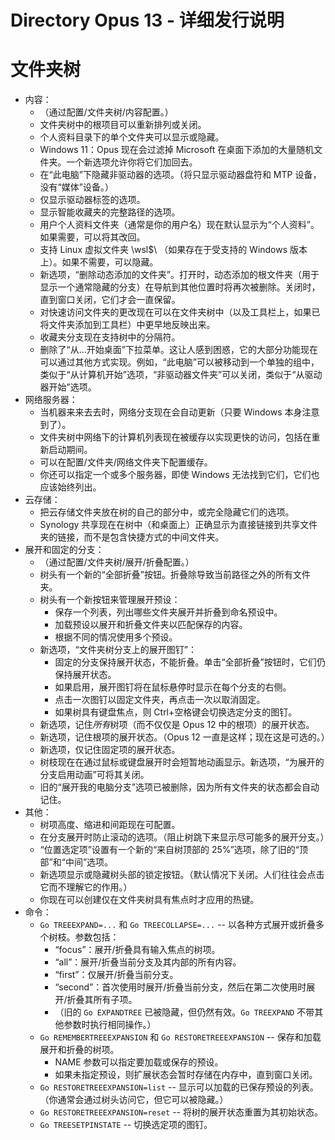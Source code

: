 # Directory Opus 13 - 详细发行说明

# 文件夹树

- 内容：
  - （通过配置/文件夹树/内容配置。）
  - 文件夹树中的根项目可以重新排列或关闭。
  - 个人资料目录下的单个文件夹可以显示或隐藏。
  - Windows 11：Opus 现在会过滤掉 Microsoft 在桌面下添加的大量随机文件夹。一个新选项允许你将它们加回去。
  - 在“此电脑”下隐藏非驱动器的选项。（将只显示驱动器盘符和 MTP 设备，没有“媒体”设备。）
  - 仅显示驱动器标签的选项。
  - 显示智能收藏夹的完整路径的选项。
  - 用户个人资料文件夹（通常是你的用户名）现在默认显示为“个人资料”。如果需要，可以将其改回。
  - 支持 Linux 虚拟文件夹 \\wsl\$\\ （如果存在于受支持的 Windows 版本上）。如果不需要，可以隐藏。
  - 新选项，“删除动态添加的文件夹”。打开时，动态添加的根文件夹（用于显示一个通常隐藏的分支）在导航到其他位置时将再次被删除。关闭时，直到窗口关闭，它们才会一直保留。
  - 对快速访问文件夹的更改现在可以在文件夹树中（以及工具栏上，如果已将文件夹添加到工具栏）中更早地反映出来。
  - 收藏夹分支现在支持树中的分隔符。
  - 删除了“从...开始桌面”下拉菜单。这让人感到困惑，它的大部分功能现在可以通过其他方式实现。例如，“此电脑”可以被移动到一个单独的组中，类似于“从计算机开始”选项，“非驱动器文件夹”可以关闭，类似于“从驱动器开始”选项。
- 网络服务器：
  - 当机器来来去去时，网络分支现在会自动更新（只要 Windows 本身注意到了）。
  - 文件夹树中网络下的计算机列表现在被缓存以实现更快的访问，包括在重新启动期间。
  - 可以在配置/文件夹/网络文件夹下配置缓存。
  - 你还可以指定一个或多个服务器，即使 Windows 无法找到它们，它们也应该始终列出。
- 云存储：
  - 把云存储文件夹放在树的自己的部分中，或完全隐藏它们的选项。
  - Synology 共享现在在树中（和桌面上）正确显示为直接链接到共享文件夹的链接，而不是包含快捷方式的中间文件夹。
- 展开和固定的分支：
  - （通过配置/文件夹树/展开/折叠配置。）
  - 树头有一个新的“全部折叠”按钮。折叠除导致当前路径之外的所有文件夹。
  - 树头有一个新按钮来管理展开预设：
    - 保存一个列表，列出哪些文件夹展开并折叠到命名预设中。
    - 加载预设以展开和折叠文件夹以匹配保存的内容。
    - 根据不同的情况使用多个预设。
  - 新选项，“文件夹树分支上的展开图钉”：
    - 固定的分支保持展开状态，不能折叠。单击“全部折叠”按钮时，它们仍保持展开状态。
    - 如果启用，展开图钉将在鼠标悬停时显示在每个分支的右侧。
    - 点击一次图钉以固定文件夹，再点击一次以取消固定。
    - 如果树具有键盘焦点，则 Ctrl+空格键会切换选定分支的图钉。
  - 新选项，记住*所有*树项（而不仅仅是 Opus 12 中的根项）的展开状态。
  - 新选项，记住根项的展开状态。（Opus 12 一直是这样；现在这是可选的。）
  - 新选项，仅记住固定项的展开状态。
  - 树枝现在在通过鼠标或键盘展开时会短暂地动画显示。新选项，“为展开的分支启用动画”可将其关闭。
  - 旧的“展开我的电脑分支”选项已被删除，因为所有文件夹的状态都会自动记住。
- 其他：
  - 树项高度、缩进和间距现在可配置。
  - 在分支展开时防止滚动的选项。（阻止树跳下来显示尽可能多的展开分支。）
  - “位置选定项”设置有一个新的“来自树顶部的 25%”选项，除了旧的“顶部”和“中间”选项。
  - 新选项显示或隐藏树头部的锁定按钮。（默认情况下关闭。人们往往会点击它而不理解它的作用。）
  - 你现在可以创建仅在文件夹树具有焦点时才应用的热键。
- 命令：
  - `Go TREEEXPAND=...` 和 `Go TREECOLLAPSE=...` -- 以各种方式展开或折叠多个树枝。参数包括：
    - “focus”：展开/折叠具有输入焦点的树项。
    - “all”：展开/折叠当前分支及其内部的所有内容。
    - “first”：仅展开/折叠当前分支。
    - “second”：首次使用时展开/折叠当前分支，然后在第二次使用时展开/折叠其所有子项。
    - （旧的 `Go EXPANDTREE` 已被隐藏，但仍然有效。`Go TREEXPAND` 不带其他参数时执行相同操作。）
  - `Go REMEMBERTREEEXPANSION` 和 `Go RESTORETREEEXPANSION` -- 保存和加载展开和折叠的树项。
    - NAME 参数可以指定要加载或保存的预设。
    - 如果未指定预设，则扩展状态会暂时存储在内存中，直到窗口关闭。
  - `Go RESTORETREEEXPANSION=list` -- 显示可以加载的已保存预设的列表。（你通常会通过树头访问它，但它可以被隐藏。）
  - `Go RESTORETREEEXPANSION=reset` -- 将树的展开状态重置为其初始状态。
  - `Go TREESETPINSTATE` -- 切换选定项的图钉。